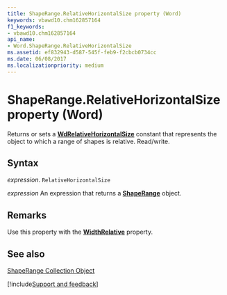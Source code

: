 ```yaml
---
title: ShapeRange.RelativeHorizontalSize property (Word)
keywords: vbawd10.chm162857164
f1_keywords:
- vbawd10.chm162857164
api_name:
- Word.ShapeRange.RelativeHorizontalSize
ms.assetid: ef832943-d587-545f-feb9-f2cbcb0734cc
ms.date: 06/08/2017
ms.localizationpriority: medium
---
```



# ShapeRange.RelativeHorizontalSize property (Word)

Returns or sets a **[WdRelativeHorizontalSize](Word.WdRelativeHorizontalSize.md)** constant that represents the object to which a range of shapes is relative. Read/write.


## Syntax

_expression_. `RelativeHorizontalSize`

 _expression_ An expression that returns a **[ShapeRange](Word.shaperange.md)** object.


## Remarks

Use this property with the **[WidthRelative](Word.ShapeRange.WidthRelative.md)** property.


## See also


[ShapeRange Collection Object](Word.shaperange.md)

[!include[Support and feedback](~/includes/feedback-boilerplate.md)]